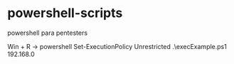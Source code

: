 # powershell-scripts
powershell para pentesters

Win + R -> powershell
Set-ExecutionPolicy Unrestricted
.\execExample.ps1 192.168.0

